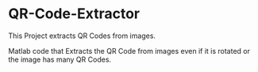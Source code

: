 # QR-Code-Extractor
This Project extracts QR Codes from images.

Matlab code that Extracts the QR Code from images even if it is rotated or the image has many QR Codes.

